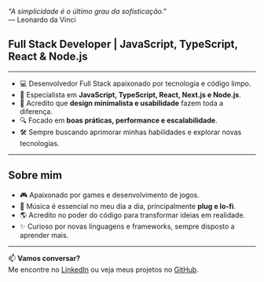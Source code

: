 *"A simplicidade é o último grau da sofisticação."*  
— Leonardo da Vinci  

## Full Stack Developer | JavaScript, TypeScript, React & Node.js

---

- 💻 Desenvolvedor Full Stack apaixonado por tecnologia e código limpo.  
- 🚀 Especialista em **JavaScript, TypeScript, React, Next.js e Node.js**.  
- 🎨 Acredito que **design minimalista e usabilidade** fazem toda a diferença.  
- 🔍 Focado em **boas práticas, performance e escalabilidade**.  
- 🛠️ Sempre buscando aprimorar minhas habilidades e explorar novas tecnologias.  

---

## Sobre mim  

- 🎮 Apaixonado por games e desenvolvimento de jogos.  
- 🎵 Música é essencial no meu dia a dia, principalmente **plug e lo-fi**.  
- 🌎 Acredito no poder do código para transformar ideias em realidade.  
- ✨ Curioso por novas linguagens e frameworks, sempre disposto a aprender mais.  

---

📫 **Vamos conversar?**  
Me encontre no [LinkedIn](https://www.linkedin.com/in/danieltinois/) ou veja meus projetos no [GitHub](https://github.com/danieltinois?tab=repositories).  
